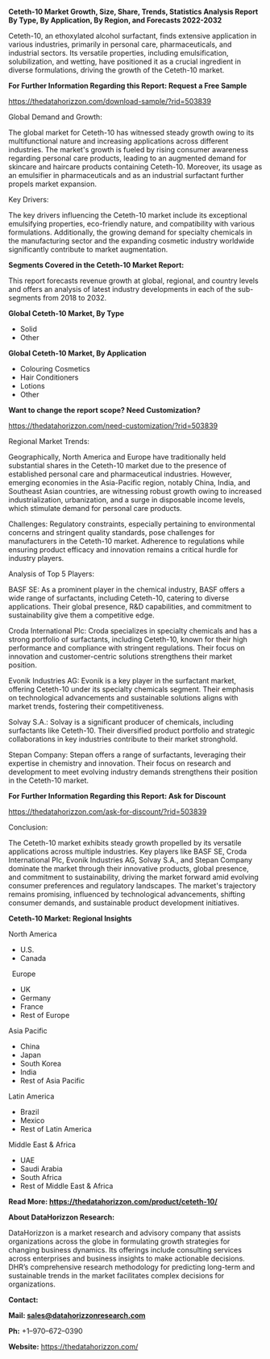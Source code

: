 ﻿**Ceteth-10  Market Growth, Size, Share, Trends, Statistics Analysis Report By Type, By Application, By Region, and Forecasts 2022-2032**

Ceteth-10, an ethoxylated alcohol surfactant, finds extensive application in various industries, primarily in personal care, pharmaceuticals, and industrial sectors. Its versatile properties, including emulsification, solubilization, and wetting, have positioned it as a crucial ingredient in diverse formulations, driving the growth of the Ceteth-10 market. 

**For Further Information Regarding this Report: Request a Free Sample**	

<https://thedatahorizzon.com/download-sample/?rid=503839> 

Global Demand and Growth: 

The global market for Ceteth-10 has witnessed steady growth owing to its multifunctional nature and increasing applications across different industries. The market's growth is fueled by rising consumer awareness regarding personal care products, leading to an augmented demand for skincare and haircare products containing Ceteth-10. Moreover, its usage as an emulsifier in pharmaceuticals and as an industrial surfactant further propels market expansion.

Key Drivers: 

The key drivers influencing the Ceteth-10 market include its exceptional emulsifying properties, eco-friendly nature, and compatibility with various formulations. Additionally, the growing demand for specialty chemicals in the manufacturing sector and the expanding cosmetic industry worldwide significantly contribute to market augmentation.

**Segments Covered in the Ceteth-10 Market Report:** 

This report forecasts revenue growth at global, regional, and country levels and offers an analysis of latest industry developments in each of the sub-segments from 2018 to 2032.

**Global Ceteth-10 Market, By Type**

- Solid
- Other

**Global Ceteth-10 Market, By Application**

- Colouring Cosmetics
- Hair Conditioners
- Lotions
- Other

**Want to change the report scope? Need Customization?**

<https://thedatahorizzon.com/need-customization/?rid=503839> 

Regional Market Trends: 

Geographically, North America and Europe have traditionally held substantial shares in the Ceteth-10 market due to the presence of established personal care and pharmaceutical industries. However, emerging economies in the Asia-Pacific region, notably China, India, and Southeast Asian countries, are witnessing robust growth owing to increased industrialization, urbanization, and a surge in disposable income levels, which stimulate demand for personal care products.

Challenges: Regulatory constraints, especially pertaining to environmental concerns and stringent quality standards, pose challenges for manufacturers in the Ceteth-10 market. Adherence to regulations while ensuring product efficacy and innovation remains a critical hurdle for industry players.

Analysis of Top 5 Players:

BASF SE: As a prominent player in the chemical industry, BASF offers a wide range of surfactants, including Ceteth-10, catering to diverse applications. Their global presence, R&D capabilities, and commitment to sustainability give them a competitive edge.

Croda International Plc: Croda specializes in specialty chemicals and has a strong portfolio of surfactants, including Ceteth-10, known for their high performance and compliance with stringent regulations. Their focus on innovation and customer-centric solutions strengthens their market position.

Evonik Industries AG: Evonik is a key player in the surfactant market, offering Ceteth-10 under its specialty chemicals segment. Their emphasis on technological advancements and sustainable solutions aligns with market trends, fostering their competitiveness.

Solvay S.A.: Solvay is a significant producer of chemicals, including surfactants like Ceteth-10. Their diversified product portfolio and strategic collaborations in key industries contribute to their market stronghold.

Stepan Company: Stepan offers a range of surfactants, leveraging their expertise in chemistry and innovation. Their focus on research and development to meet evolving industry demands strengthens their position in the Ceteth-10 market. 

**For Further Information Regarding this Report: Ask for Discount**	

<https://thedatahorizzon.com/ask-for-discount/?rid=503839> 

Conclusion:

The Ceteth-10 market exhibits steady growth propelled by its versatile applications across multiple industries. Key players like BASF SE, Croda International Plc, Evonik Industries AG, Solvay S.A., and Stepan Company dominate the market through their innovative products, global presence, and commitment to sustainability, driving the market forward amid evolving consumer preferences and regulatory landscapes. The market's trajectory remains promising, influenced by technological advancements, shifting consumer demands, and sustainable product development initiatives.

**Ceteth-10 Market: Regional Insights**

North America

- U.S.
- Canada

` `Europe

- UK
- Germany
- France
- Rest of Europe

Asia Pacific

- China
- Japan
- South Korea
- India
- Rest of Asia Pacific

Latin America

- Brazil
- Mexico
- Rest of Latin America

Middle East & Africa

- UAE
- Saudi Arabia
- South Africa
- Rest of Middle East & Africa

**Read More: <https://thedatahorizzon.com/product/ceteth-10/>** 

**About DataHorizzon Research:**

DataHorizzon is a market research and advisory company that assists organizations across the globe in formulating growth strategies for changing business dynamics. Its offerings include consulting services across enterprises and business insights to make actionable decisions. DHR’s comprehensive research methodology for predicting long-term and sustainable trends in the market facilitates complex decisions for organizations.

**Contact:**

**Mail: <sales@datahorizzonresearch.com>**

**Ph:** +1–970–672–0390

**Website:** <https://thedatahorizzon.com/>

